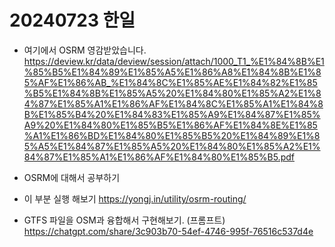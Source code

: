# 20240723 한일
- 여기에서 OSRM 영감받았습니다.
    https://deview.kr/data/deview/session/attach/1000_T1_%E1%84%8B%E1%85%B5%E1%84%89%E1%85%A5%E1%86%A8%E1%84%8B%E1%85%AF%E1%86%AB_%E1%84%8C%E1%85%AE%E1%84%82%E1%85%B5%E1%84%8B%E1%85%A5%20%E1%84%80%E1%85%A2%E1%84%87%E1%85%A1%E1%86%AF%E1%84%8C%E1%85%A1%E1%84%8B%E1%85%B4%20%E1%84%83%E1%85%A9%E1%84%87%E1%85%A9%20%E1%84%80%E1%85%B5%E1%86%AF%E1%84%8E%E1%85%A1%E1%86%BD%E1%84%80%E1%85%B5%20%E1%84%89%E1%85%A5%E1%84%87%E1%85%A5%20%E1%84%80%E1%85%A2%E1%84%87%E1%85%A1%E1%86%AF%E1%84%80%E1%85%B5.pdf

- OSRM에 대해서 공부하기

    
- 이 부분 실행 해보기
    https://yongj.in/utility/osrm-routing/

- GTFS 파일을 OSM과 융합해서 구현해보기. (프롬프트)
    https://chatgpt.com/share/3c903b70-54ef-4746-995f-76516c537d4e